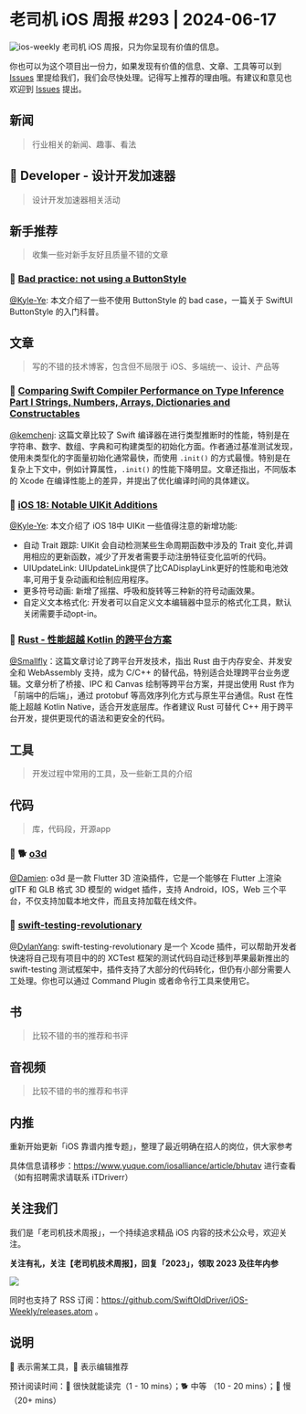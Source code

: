 # 老司机 iOS 周报 #293 | 2024-06-17

![ios-weekly](https://github.com/SwiftOldDriver/iOS-Weekly/blob/master/assets/ios-weekly.png?raw=true)
老司机 iOS 周报，只为你呈现有价值的信息。

你也可以为这个项目出一份力，如果发现有价值的信息、文章、工具等可以到 [Issues](https://github.com/SwiftOldDriver/iOS-Weekly/issues) 里提给我们，我们会尽快处理。记得写上推荐的理由哦。有建议和意见也欢迎到 [Issues](https://github.com/SwiftOldDriver/iOS-Weekly/issues) 提出。

## 新闻

> 行业相关的新闻、趣事、看法

##  Developer - 设计开发加速器

> 设计开发加速器相关活动

## 新手推荐

> 收集一些对新手友好且质量不错的文章

### 🐎 [Bad practice: not using a ButtonStyle](https://www.swiftwithvincent.com/blog/bad-practice-not-using-a-buttonstyle)

[@Kyle-Ye](https://github.com/Kyle-Ye): 本文介绍了一些不使用 ButtonStyle 的 bad case，一篇关于 SwiftUI ButtonStyle 的入门科普。


## 文章

> 写的不错的技术博客，包含但不局限于 iOS、多端统一、设计、产品等

### 🐎 [Comparing Swift Compiler Performance on Type Inference Part I Strings, Numbers, Arrays, Dictionaries and Constructables](https://lucasvandongen.dev/compiler_performance.php)

[@kemchenj](https://kemchenj.github.io/): 这篇文章比较了 Swift 编译器在进行类型推断时的性能，特别是在字符串、数字、数组、字典和可构建类型的初始化方面。作者通过基准测试发现，使用未类型化的字面量初始化通常最快，而使用 `.init()` 的方式最慢。特别是在复杂上下文中，例如计算属性，`.init()` 的性能下降明显。文章还指出，不同版本的 Xcode 在编译性能上的差异，并提出了优化编译时间的具体建议。

### 🐎 [iOS 18: Notable UIKit Additions](https://www.swiftjectivec.com/ios-18-notable-uikit-additions)

[@Kyle-Ye](https://github.com/Kyle-Ye): 本文介绍了 iOS 18中 UIKit 一些值得注意的新增功能:
- 自动 Trait 跟踪: UIKit 会自动检测某些生命周期函数中涉及的 Trait 变化,并调用相应的更新函数，减少了开发者需要手动注册特征变化监听的代码。
- UIUpdateLink: UIUpdateLink提供了比CADisplayLink更好的性能和电池效率,可用于复杂动画和绘制应用程序。
- 更多符号动画: 新增了摇摆、呼吸和旋转等三种新的符号动画效果。
- 自定义文本格式化: 开发者可以自定义文本编辑器中显示的格式化工具，默认关闭需要手动opt-in。

### 🐎 [Rust - 性能超越 Kotlin 的跨平台方案](https://mp.weixin.qq.com/s/b8lHRfk5G2yN7pkoURU7CA)
[@Smallfly](https://github.com/iostalks)：这篇文章讨论了跨平台开发技术，指出 Rust 由于内存安全、并发安全和 WebAssembly 支持，成为 C/C++ 的替代品，特别适合处理跨平台业务逻辑。文章分析了桥接、IPC 和 Canvas 绘制等跨平台方案，并提出使用 Rust 作为「前端中的后端」，通过 protobuf 等高效序列化方式与原生平台通信。Rust 在性能上超越 Kotlin Native，适合开发底层库。作者建议 Rust 可替代 C++ 用于跨平台开发，提供更现代的语法和更安全的代码。

## 工具

> 开发过程中常用的工具，及一些新工具的介绍

## 代码

> 库，代码段，开源app

### 🌟 🐕 [o3d](https://mp.weixin.qq.com/s/_EaqpWF-CgCgX0sTkXoHsw)

[@Damien](https://github.com/ZengyiMa): o3d 是一款 Flutter 3D 渲染插件，它是一个能够在 Flutter 上渲染 glTF 和 GLB 格式 3D 模型的 widget 插件，支持 Android，IOS，Web 三个平台，不仅支持加载本地文件，而且支持加载在线文件。

### 🐎 [swift-testing-revolutionary](https://github.com/giginet/swift-testing-revolutionary/)

[@DylanYang](https://github.com/Dylan19Yang): swift-testing-revolutionary 是一个 Xcode 插件，可以帮助开发者快速将自己现有项目中的的 XCTest 框架的测试代码自动迁移到苹果最新推出的 swift-testing 测试框架中，插件支持了大部分的代码转化，但仍有小部分需要人工处理。你也可以通过 Command Plugin 或者命令行工具来使用它。

## 书

> 比较不错的书的推荐和书评

## 音视频

> 比较不错的书的推荐和书评

## 内推

重新开始更新「iOS 靠谱内推专题」，整理了最近明确在招人的岗位，供大家参考

具体信息请移步：https://www.yuque.com/iosalliance/article/bhutav 进行查看（如有招聘需求请联系 iTDriverr）

## 关注我们

我们是「老司机技术周报」，一个持续追求精品 iOS 内容的技术公众号，欢迎关注。

**关注有礼，关注【老司机技术周报】，回复「2023」，领取 2023 及往年内参**

![](https://github.com/SwiftOldDriver/iOS-Weekly/blob/master/assets/qrcode_for_wechat.jpg?raw=true)

同时也支持了 RSS 订阅：https://github.com/SwiftOldDriver/iOS-Weekly/releases.atom 。

## 说明

🚧 表示需某工具，🌟 表示编辑推荐

预计阅读时间：🐎 很快就能读完（1 - 10 mins）；🐕 中等 （10 - 20 mins）；🐢 慢（20+ mins）
